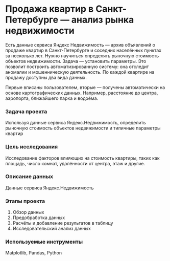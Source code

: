 # Продажа квартир в Санкт-Петербурге — анализ рынка недвижимости

Есть данные сервиса Яндекс Недвижимость — архив объявлений о продаже квартир в Санкт-Петербурге и соседних населённых пунктах за несколько лет. 
Нужно научиться определять рыночную стоимость объектов недвижимости. 
Задача — установить параметры. 
Это позволит построить автоматизированную систему: она отследит аномалии и мошенническую деятельность.
По каждой квартире на продажу доступны два вида данных. 

Первые вписаны пользователем, вторые — получены автоматически на основе картографических данных. 
Например, расстояние до центра, аэропорта, ближайшего парка и водоёма. 

### Задача проекта

Используя данные сервиса Яндекс.Недвижимость, определить рыночную стоимость объектов недвижимости и типичные параметры квартир

### Цель исследования

Исследование факторов влияющих на стоимость квартиры, таких как площадь, число комнат, удалённости от центра, этаж и другие.
    
### Описание данных

Данные сервиса Яндекс.Недвижимость

### Этапы проекта
 1. Обзор данных
 2. Предобработка данных
 3. Расчёты и добавление результатов в таблицу
 4. Исследовательский анализ данных

### Используемые инструменты

Matplotlib, Pandas, Python

